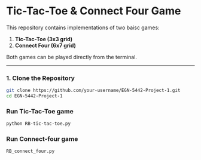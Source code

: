 # Tic-Tac-Toe & Connect Four Game

This repository contains implementations of two baisc games:

1. **Tic-Tac-Toe (3x3 grid)**
2. **Connect Four (6x7 grid)**

Both games can be played directly from the terminal.  

---

### 1. Clone the Repository
```bash
git clone https://github.com/your-username/EGN-5442-Project-1.git
cd EGN-5442-Project-1
```

### Run Tic-Tac-Toe game
```bash
python RB-tic-tac-toe.py
```
### Run Connect-four game
```bash
RB_connect_four.py
```
